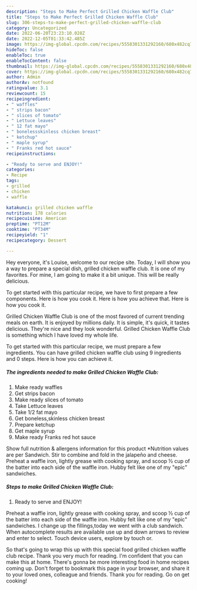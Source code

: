 ```yaml
---
description: "Steps to Make Perfect Grilled Chicken Waffle Club"
title: "Steps to Make Perfect Grilled Chicken Waffle Club"
slug: 306-steps-to-make-perfect-grilled-chicken-waffle-club
category: Uncategorized
date: 2022-06-20T23:23:10.028Z
date: 2022-12-05T01:33:42.485Z
image: https://img-global.cpcdn.com/recipes/5558301331292160/680x482cq70/grilled-chicken-waffle-club-recipe-main-photo.jpg
hideToc: false
enableToc: true
enableTocContent: false
thumbnail: https://img-global.cpcdn.com/recipes/5558301331292160/680x482cq70/grilled-chicken-waffle-club-recipe-main-photo.jpg
cover: https://img-global.cpcdn.com/recipes/5558301331292160/680x482cq70/grilled-chicken-waffle-club-recipe-main-photo.jpg
author: Admin
authorAv: notfound
ratingvalue: 3.1
reviewcount: 15
recipeingredient:
- " waffles"
- " strips bacon"
- " slices of tomato"
- " Lettuce leaves"
- " 12 fat mayo"
- " bonelessskinless chicken breast"
- " ketchup"
- " maple syrup"
- " Franks red hot sauce"
recipeinstructions:

- "Ready to serve and ENJOY!"
categories:
- Recipe
tags:
- grilled
- chicken
- waffle

katakunci: grilled chicken waffle 
nutrition: 178 calories
recipecuisine: American
preptime: "PT12M"
cooktime: "PT34M"
recipeyield: "1"
recipecategory: Dessert

---
```



Hey everyone, it's Louise, welcome to our recipe site. Today, I will show you a way to prepare a special dish, grilled chicken waffle club. It is one of my favorites. For mine, I am going to make it a bit unique. This will be really delicious.

To get started with this particular recipe, we have to first prepare a few components. Here is how you cook it. Here is how you achieve that. Here is how you cook it.

Grilled Chicken Waffle Club is one of the most favored of current trending meals on earth. It is enjoyed by millions daily. It is simple, it's quick, it tastes delicious. They're nice and they look wonderful. Grilled Chicken Waffle Club is something which I have loved my whole life.


To get started with this particular recipe, we must prepare a few ingredients. You can have grilled chicken waffle club using 9 ingredients and 0 steps. Here is how you can achieve it.

<!--inarticleads1-->

##### The ingredients needed to make Grilled Chicken Waffle Club:

1. Make ready  waffles
1. Get  strips bacon
1. Make ready  slices of tomato
1. Take  Lettuce leaves
1. Take  1/2 fat mayo
1. Get  boneless,skinless chicken breast
1. Prepare  ketchup
1. Get  maple syrup
1. Make ready  Franks red hot sauce


Show full nutrition &amp; allergens information for this product *Nutrition values are per Sandwich. Stir to combine and fold in the jalapeño and cheese. Preheat a waffle iron, lightly grease with cooking spray, and scoop ½ cup of the batter into each side of the waffle iron. Hubby felt like one of my &#34;epic&#34; sandwiches. 

<!--inarticleads2-->

##### Steps to make Grilled Chicken Waffle Club:


1. Ready to serve and ENJOY!

Preheat a waffle iron, lightly grease with cooking spray, and scoop ½ cup of the batter into each side of the waffle iron. Hubby felt like one of my &#34;epic&#34; sandwiches. I change up the fillings,today we went with a club sandwich. When autocomplete results are available use up and down arrows to review and enter to select. Touch device users, explore by touch or. 

So that's going to wrap this up with this special food grilled chicken waffle club recipe. Thank you very much for reading. I'm confident that you can make this at home. There's gonna be more interesting food in home recipes coming up. Don't forget to bookmark this page in your browser, and share it to your loved ones, colleague and friends. Thank you for reading. Go on get cooking!
